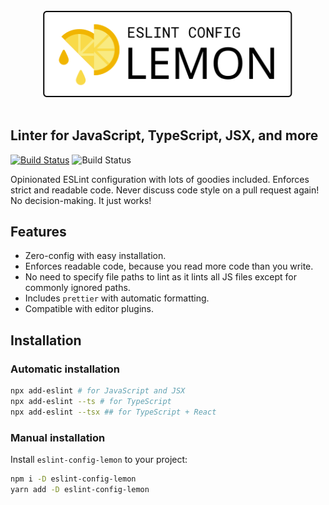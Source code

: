 <div align="center">
	<br>
	<img width="400" src="logo.svg" alt="XO">
	<br>
	<br>
</div>

## Linter for JavaScript, TypeScript, JSX, and more

[![Build Status](https://travis-ci.com/danielhuang/eslint-config-lemon.svg?branch=master)](https://travis-ci.com/danielhuang/eslint-config-lemon) ![Build Status](https://img.shields.io/badge/code%20style-lemon-yellow)

Opinionated ESLint configuration with lots of goodies included. Enforces strict and readable code. Never discuss code style on a pull request again! No decision-making. It just works!

## Features

- Zero-config with easy installation.
- Enforces readable code, because you read more code than you write.
- No need to specify file paths to lint as it lints all JS files except for commonly ignored paths.
- Includes `prettier` with automatic formatting.
- Compatible with editor plugins.

## Installation

### Automatic installation

```sh
npx add-eslint # for JavaScript and JSX
npx add-eslint --ts # for TypeScript
npx add-eslint --tsx ## for TypeScript + React
```

### Manual installation

Install `eslint-config-lemon` to your project:

```sh
npm i -D eslint-config-lemon
yarn add -D eslint-config-lemon
```

